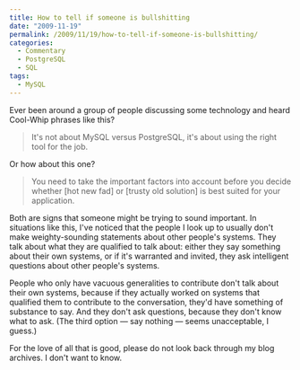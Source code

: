 ```yaml
---
title: How to tell if someone is bullshitting
date: "2009-11-19"
permalink: /2009/11/19/how-to-tell-if-someone-is-bullshitting/
categories:
  - Commentary
  - PostgreSQL
  - SQL
tags:
  - MySQL
---
```

Ever been around a group of people discussing some technology and heard Cool-Whip phrases like this?

> It's not about MySQL versus PostgreSQL, it's about using the right tool for the job.

Or how about this one?

> You need to take the important factors into account before you decide whether [hot new fad] or [trusty old solution] is best suited for your application.

Both are signs that someone might be trying to sound important. In situations like this, I've noticed that the people I look up to usually don't make weighty-sounding statements about other people's systems. They talk about what they are qualified to talk about: either they say something about their own systems, or if it's warranted and invited, they ask intelligent questions about other people's systems.

People who only have vacuous generalities to contribute don't talk about their own systems, because if they actually worked on systems that qualified them to contribute to the conversation, they'd have something of substance to say. And they don't ask questions, because they don't know what to ask. (The third option &#8212; say nothing &#8212; seems unacceptable, I guess.)

For the love of all that is good, please do not look back through my blog archives. I don't want to know.
